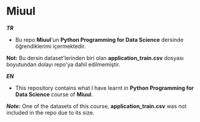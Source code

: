 # Miuul

***TR***
- Bu repo **Miuul**'un **Python Programming for Data Science** dersinde öğrendiklerimi içermektedir.

**Not:** Bu dersin dataset'lerinden biri olan **application_train.csv** dosyası boyutundan dolayı repo'ya dahil edilmemiştir.


***EN***

- This repository contains what I have learnt in **Python Programming for Data Science** course of **Miuul**. 

***Note:*** One of the datasets of this course, **application_train.csv** was not included in the repo due to its size.
